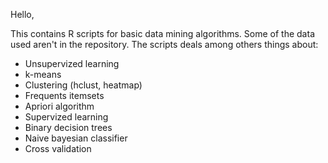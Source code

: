 Hello,

This contains R scripts for basic data mining algorithms. Some of the data used aren't in the repository. The scripts deals among others things about:
- Unsupervized learning
- k-means
- Clustering (hclust, heatmap)
- Frequents itemsets
- Apriori algorithm
- Supervized learning
- Binary decision trees
- Naive bayesian classifier
- Cross validation
